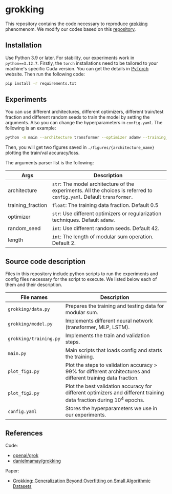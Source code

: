 # grokking

This repository contains the code necessary to reproduce [grokking](https://arxiv.org/abs/2201.02177) phenomenom. We modify our codes based on this [repository](https://github.com/danielmamay/grokking).

## Installation

Use Python 3.9 or later. For stability, our experiments work in `python==3.12.7`. Firstly, the `torch` installations need to be tailored to your machine's specific Cuda version. You can get the details in [PyTorch](https://pytorch.org/) website. Then run the following code:
```bash
pip install -r requirements.txt
```

## Experiments

You can use different architectures, different optimizers, different train/test fraction and different random seeds to train the model by setting the arguments. Also you can change the hyperparameters in `config.yaml`. The following is an example:
```bash
python -m main --architecture transformer --optimizer adamw --training_fraction 0.5 --random_seed 42 --length 2
```

Then, you will get two figures saved in `./figures/{architecture_name}` plotting the train/val accuracy/loss.

The arguments parser list is the following:

| Args | Description |
|------|-------------|
| architecture | `str`: The model architecture of the experiments. All the choices is referred to `config.yaml`. Default `transformer`. |
| training_fraction | `float`: The training data fraction. Default 0.5 |
| optimizer | `str`: Use different optimizers or regularization techniques. Default `adamw`. |
| random_seed | `int`: Use different random seeds. Default 42. |
| length | `int`: The length of modular sum operation. Default 2. |

## Source code description

Files in this repository include python scripts to run the experiments and
config files necessary for the script to execute. We listed below
each of them and their description.

| File names | Description |
|------------|-------------|
| `grokking/data.py` | Prepares the training and testing data for modular sum. |
| `grokking/model.py` | Implements different neural network (transformer, MLP, LSTM). |
| `grokking/training.py` | Implements the train and validation steps. |
| `main.py` | Main scripts that loads config and starts the training. |
| `plot_fig1.py` | Plot the steps to validation accuracy > 99% for different architectures and different training data fraction. |
| `plot_fig2.py` | Plot the best validation accuracy for different optimizers and different training data fraction during $10^4$ epochs. |
| `config.yaml` | Stores the hyperparameters we use in our experiments. |

## References

Code:

* [openai/grok](https://github.com/openai/grok)
* [danielmamay/grokking](https://github.com/danielmamay/grokking)

Paper:

* [Grokking: Generalization Beyond Overfitting on Small Algorithmic Datasets](https://arxiv.org/abs/2201.02177)